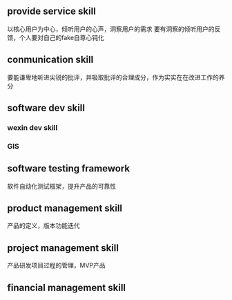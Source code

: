 ## provide service skill
以核心用户为中心，倾听用户的心声，洞察用户的需求
要有洞察的倾听用户的反馈，个人要对自己的fake自尊心钝化
## conmunication skill
要能谦卑地听进尖锐的批评，并吸取批评的合理成分，作为实实在在改进工作的养分
## software dev skill
### wexin dev skill
### GIS

## software testing framework
软件自动化测试框架，提升产品的可靠性

## product management skill
产品的定义，版本功能迭代
## project management skill
产品研发项目过程的管理，MVP产品
## financial management skill
